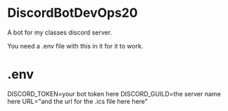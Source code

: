 # DiscordBotDevOps20
A bot for my classes discord server.

You need a .env file with this in it for it to work.
# .env
DISCORD_TOKEN=your bot token here
DISCORD_GUILD=the server name here
URL="and the url for the .ics file here here"
